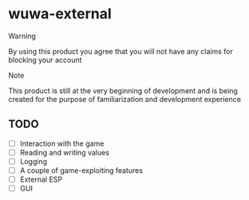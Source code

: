 # wuwa-external

> [!WARNING]  
> By using this product you agree that you will not have any claims for blocking your account

> [!NOTE]  
> This product is still at the very beginning of development and is being created for the purpose of familiarization and development experience

## TODO
- [ ] Interaction with the game
- [ ] Reading and writing values
- [ ] Logging
- [ ] A couple of game-exploiting features
- [ ] External ESP
- [ ] GUI

